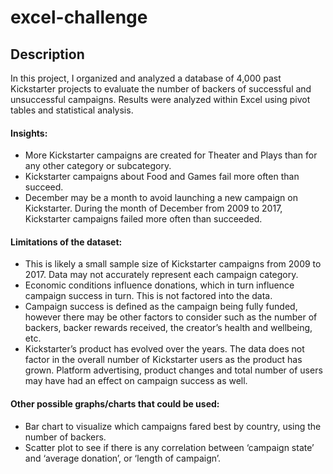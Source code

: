 # excel-challenge

## Description
In this project, I organized and analyzed a database of 4,000 past Kickstarter projects to evaluate the number of backers of successful and unsuccessful campaigns. Results were analyzed within Excel using pivot tables and statistical analysis.

#### Insights:
  * More Kickstarter campaigns are created for Theater and Plays than for any other category or subcategory.
  * Kickstarter campaigns about Food and Games fail more often than succeed. 
  * December may be a month to avoid launching a new campaign on Kickstarter. During the month of December from 2009 to 2017, Kickstarter campaigns failed more often than succeeded.

#### Limitations of the dataset:
  * This is likely a small sample size of Kickstarter campaigns from 2009 to 2017. Data may not accurately represent each campaign category. 
  * Economic conditions influence donations, which in turn influence campaign success in turn. This is not factored into the data.
  * Campaign success is defined as the campaign being fully funded, however there may be other factors to consider such as the number of backers, backer rewards received, the creator’s health and wellbeing, etc.
  * Kickstarter’s product has evolved over the years. The data does not factor in the overall number of Kickstarter users as the product has grown. Platform advertising, product changes and total number of users may have had an effect on campaign success as well. 

#### Other possible graphs/charts that could be used:
  * Bar chart to visualize which campaigns fared best by country, using the number of backers.
  * Scatter plot to see if there is any correlation between ‘campaign state’ and ‘average donation’, or ‘length of campaign’.
